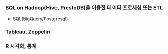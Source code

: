 ### SQL on Hadoop(Hive, PrestoDB)을 이용한 데이터 프로세싱 또는 ETL
- SQL(BigQuery/Postgresql)

### Tableau, Zeppelin

### R 시각화, 통계

